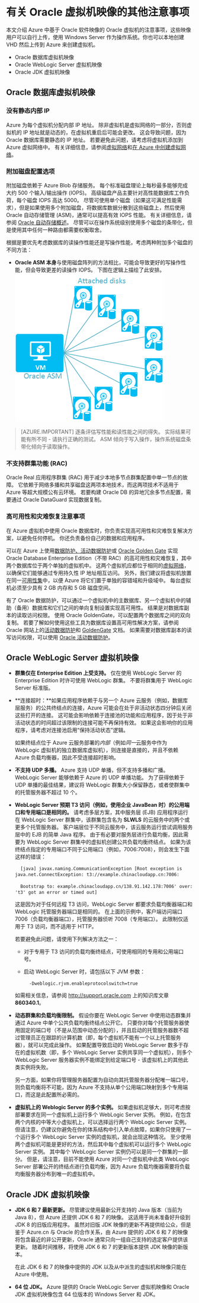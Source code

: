 <properties
    pageTitle="使用 Oracle VM 映像的注意事项 | Azure"
    description="在部署之前，了解 Azure 中 Windows Server 上的 Oracle VM 支持的配置以及限制。"
    services="virtual-machines-windows"
    documentationcenter=""
    manager="timlt"
    author="rickstercdn"
    tags="azure-service-management" />
<tags
    ms.assetid="5d71886b-463a-43ae-b61f-35c6fc9bae25"
    ms.service="virtual-machines-windows"
    ms.devlang="na"
    ms.topic="article"
    ms.tgt_pltfrm="vm-windows"
    ms.workload="infrastructure-services"
    ms.date="04/11/2017"
    wacn.date="05/15/2017"
    ms.author="rclaus"
    ms.translationtype="Human Translation"
    ms.sourcegitcommit="457fc748a9a2d66d7a2906b988e127b09ee11e18"
    ms.openlocfilehash="0eefb9f3a7153ccf8cd65805756f30d48f593903"
    ms.contentlocale="zh-cn"
    ms.lasthandoff="05/05/2017" />

# <a name="miscellaneous-considerations-for-oracle-virtual-machine-images"></a>有关 Oracle 虚拟机映像的其他注意事项
本文介绍 Azure 中基于 Oracle 软件映像的 Oracle 虚拟机的注意事项，这些映像用户可以自行上传，使用 Windows Server 作为操作系统。你也可以本地创建 VHD 然后上传到 Azure 来创建虚拟机。

* Oracle 数据库虚拟机映像
* Oracle WebLogic Server 虚拟机映像
* Oracle JDK 虚拟机映像

## <a name="oracle-database-virtual-machine-images"></a>Oracle 数据库虚拟机映像

### <a name="no-static-internal-ip"></a>没有静态内部 IP
Azure 为每个虚拟机分配内部 IP 地址。 除非虚拟机是虚拟网络的一部分，否则虚拟机的 IP 地址就是动态的，在虚拟机重启后可能会更改。 这会导致问题，因为 Oracle 数据库需要静态的 IP 地址。 若要避免此问题，请考虑将虚拟机添加到 Azure 虚拟网络中。 有关详细信息，请参阅[虚拟网络](/documentation/services/networking/)和[在 Azure 中创建虚拟网络](/documentation/articles/virtual-networks-create-vnet-arm-pportal/)。

### <a name="attached-disk-configuration-options"></a>附加磁盘配置选项

附加磁盘依赖于 Azure Blob 存储服务。 每个标准磁盘理论上每秒最多能够完成大约 500 个输入/输出操作 (IOPS)。 高级磁盘产品主要针对高性能数据库工作负荷，每个磁盘 IOPS 高达 5000。 尽管可使用单个磁盘（如果这可满足性能需求），但是如果使用多个附加磁盘，将数据库数据分散到这些磁盘上，然后使用 Oracle 自动存储管理 (ASM)，通常可以提高有效 IOPS 性能。 有关详细信息，请参阅 [Oracle 自动存储概述](http://www.oracle.com/technetwork/database/index-100339.html)。 尽管可以在操作系统级别使用多个磁盘的条带化，但是使用其中任何一种路由都需要权衡取舍。 

根据是要优先考虑数据库的读操作性能还是写操作性能，考虑两种附加多个磁盘的不同方法：

* **Oracle ASM 本身**与使用磁盘阵列的方法相比，可能会导致更好的写操作性能，但会导致更差的读操作 IOPS。 下图在逻辑上描绘了此安排。  
    ![](./media/virtual-machines-windows-classic-mysql-2008r2/image2.png)

> [AZURE.IMPORTANT]
> 逐条评估写性能和读性能之间的得失。 实际结果可能有所不同 - 请执行正确的测试。 ASM 倾向于写入操作，操作系统磁盘条带化倾向于读取操作。
> 

### <a name="clustering-rac-is-not-supported"></a>不支持群集功能 (RAC)
Oracle Real 应用程序群集 (RAC) 用于减少本地多节点群集配置中单一节点的故障。  它依赖于网络多播和共享磁盘这两项本地技术，而这两项技术不适用于 Azure 等超大规模公有云环境。 若要构建 Oracle DB 的异地冗余多节点配置，需要通过 Oracle DataGuard 实现数据复制。

### <a name="high-availability-and-disaster-recovery-considerations"></a>高可用性和灾难恢复注意事项
在 Azure 虚拟机中使用 Oracle 数据库时，你负责实现高可用性和灾难恢复解决方案，以避免任何停机。 你还负责备份自己的数据和应用程序。

可以在 Azure 上使用[数据防护、活动数据防护](http://www.oracle.com/technetwork/articles/oem/dataguardoverview-083155.html)或 [Oracle Golden Gate](http://www.oracle.com/technetwork/middleware/goldengate) 实现 Oracle Database Enterprise Edition（不带 RAC）的高可用性和灾难恢复，其中两个数据库位于两个单独的虚拟机中。 这两个虚拟机应都位于相同的[虚拟网络](/documentation/services/networking/)，以确保它们能够通过专用持久性 IP 地址相互访问。  另外，我们建议将虚拟机放置在同一[可用性集](/documentation/articles/virtual-machines-windows-manage-availability/)中，以便 Azure 将它们置于单独的容错域和升级域中。 每台虚拟机必须至少具有 2 GB 内存和 5 GB 磁盘空间。

有了 Oracle 数据防护，可以通过一个虚拟机中的主数据库、另一个虚拟机中的辅助（备用）数据库和它们之间的单向复制设置实现高可用性。 结果是对数据库副本的读取访问权限。 使用 Oracle GoldenGate，可以配置两个数据库之间的双向复制。 若要了解如何使用这些工具为数据库设置高可用性解决方案，请参阅 Oracle 网站上的[活动数据防护](http://www.oracle.com/technetwork/database/features/availability/data-guard-documentation-152848.html)和 [GoldenGate](http://docs.oracle.com/goldengate/1212/gg-winux/index.html) 文档。 如果需要对数据库副本的读写访问权限，可以使用 [Oracle 活动数据防护](http://www.oracle.com/uk/products/database/options/active-data-guard/overview/index.html)。

## <a name="oracle-weblogic-server-virtual-machine-images"></a>Oracle WebLogic Server 虚拟机映像
* **群集仅在 Enterprise Edition 上受支持。** 仅在使用 WebLogic Server 的 Enterprise Edition 时许可使用 WebLogic 群集。 不要将群集用于 WebLogic Server 标准版。
* **连接超时：**如果应用程序依赖于与另一个 Azure 云服务（例如，数据库层服务）的公共终结点的连接，Azure 可能会在处于非活动状态四分钟后关闭这些打开的连接。 这可能会影响依赖于连接池的功能和应用程序，因于处于非活动状态的时间超过该限制的连接可能不再保持有效。 如果这会影响你的应用程序，请考虑对连接池启用“保持活动状态”逻辑。

    如果终结点位于 Azure 云服务部署的*内部*（例如*同一*云服务中作为 WebLogic 虚拟机的独立数据库虚拟机），则连接是直接的，并且不依赖 Azure 负载均衡器，因此不受连接超时影响。
* **不支持 UDP 多播。** Azure 支持 UDP 单播，但不支持多播和广播。 WebLogic Server 能够依赖于 Azure 的 UDP 单播功能。 为了获得依赖于 UDP 单播的最佳结果，建议将 WebLogic 群集大小保留静态，或者使群集中的托管服务器不超过 10 个。
* **WebLogic Server 预期 T3 访问（例如，使用企业 JavaBean 时）的公用端口和专用端口是相同的。** 请考虑多层方案，其中服务层 (EJB) 应用程序运行在 WebLogic Server 群集中，该群集包含名为 **SLWLS** 的云服务中的两个或更多个托管服务器。 客户端层位于不同云服务中，该云服务运行尝试调用服务层中的 EJB 的简单 Java 程序。 由于有必要对服务层进行负载均衡，因此需要为 WebLogic Server 群集中的虚拟机创建公共负载均衡终结点。 如果为该终结点指定的专用端口不同于公用端口（例如，7006:7008），则会发生下面这样的错误：

        [java] javax.naming.CommunicationException [Root exception is java.net.ConnectException: t3://example.chinacloudapp.cn:7006:

        Bootstrap to: example.chinacloudapp.cn/138.91.142.178:7006' over: 't3' got an error or timed out]

    这是因为对于任何远程 T3 访问，WebLogic Server 都要求负载均衡器端口和 WebLogic 托管服务器端口是相同的。 在上面的示例中，客户端访问端口 7006（负载均衡器端口），托管服务器侦听 7008（专用端口）。 此限制仅适用于 T3 访问，而不适用于 HTTP。

    若要避免此问题，请使用下列解决方法之一：

    * 对于专用于 T3 访问的负载均衡终结点，可使用相同的专用和公用端口号。
    * 启动 WebLogic Server 时，请包括以下 JVM 参数：

            -Dweblogic.rjvm.enableprotocolswitch=true

    如需相关信息，请参阅 <http://support.oracle.com> 上的知识库文章 **860340.1**。

* **动态群集和负载均衡限制。** 假设你要在 WebLogic Server 中使用动态群集并通过 Azure 中单个公共负载均衡终结点公开它。 只要你对每个托管服务器使用固定的端口号（不是从范围中动态分配的），并且启动的托管服务器数不超过管理员正在跟踪的计算机数（即，每个虚拟机不能有一个以上托管服务器），就可以完成此操作。 如果配置导致启动的 WebLogic Server 数多于存在的虚拟机数（即，多个 WebLogic Server 实例共享同一个虚拟机），则多个 WebLogic Server 服务器实例不能绑定到给定端口号 - 该虚拟机上的其他此类实例将失败。

    另一方面，如果你将管理服务器配置为自动向其托管服务器分配唯一端口号，则负载均衡将不可能，因为 Azure 不支持从单个公用端口映射到多个专用端口，而这是此配置所必需的。
* **虚拟机上的 Weblogic Server 的多个实例。** 如果虚拟机足够大，则可考虑按部署要求在同一个虚拟机上运行多个 WebLogic Server 实例。 例如，在包含两个内核的中等大小虚拟机上，可以选择运行两个 WebLogic Server 实例。 但请注意，仍建议你避免在你的体系结构中引入单点故障，如果你只使用了一个运行多个 WebLogic Server 实例的虚拟机，就会出现这种情况。 至少使用两个虚拟机可能是更好的方法，然后其中每个虚拟机可以运行多个 WebLogic Server 实例。 其中每个 WebLogic Server 实例仍可以是同一个群集的一部分。 但是，请注意，目前不能使用 Azure 对同一个虚拟机中此类 WebLogic Server 部署公开的终结点进行负载均衡，因为 Azure 负载均衡器需要将负载均衡服务器分布到唯一的虚拟机中。

## <a name="oracle-jdk-virtual-machine-images"></a>Oracle JDK 虚拟机映像
* **JDK 6 和 7 最新更新。** 尽管建议使用最新公开支持的 Java 版本（当前为 Java 8），但 Azure 还提供 JDK 6 和 7 的映像。 这适用于尚未准备好升级到 JDK 8 的旧版应用程序。 虽然对旧版 JDK 映像的更新不再提供给公众，但是鉴于 Azure.cn 与 Oracle 的合作关系，由 Azure 提供的 JDK 6 和 7 的映像将包含最近的非公开更新，Oracle 通常只向一组自己支持的选定客户提供该更新。 随着时间推移，将使用 JDK 6 和 7 的更新版本提供 JDK 映像的新版本。

    在此 JDK 6 和 7 的映像中提供的 JDK 以及从中派生的虚拟机和映像只能在 Azure 中使用。
* **64 位 JDK。** Azure 提供的 Oracle WebLogic Server 虚拟机映像和 Oracle JDK 虚拟机映像包含 64 位版本的 Windows Server 和 JDK。